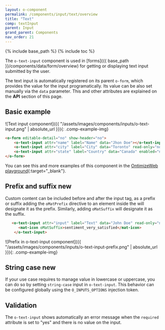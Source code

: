 ```yaml
---
layout: o-component
permalink: /components/input/text/overview
title: "Text"
comp: textInput
parent: Input
grand_parent: Components
nav_order: 21
---
```


{% include base_path %}
{% include toc %}

The `o-text-input` component is used in [forms]({{ base_path }}/components/data/form/overview) for getting or displaying text input submitted by the user.

The text input is automatically registered on its parent `o-form`, which provides the value for the input programatically. Its value can be also set manually via the `data` parameter. This and other attributes are explained on the **API** section of this page.

## Basic example
![Text input component]({{ "/assets/images/components/inputs/o-text-input.png" | absolute_url }}){: .comp-example-img}

```html
<o-form editable-detail="no" show-header="no">
    <o-text-input attr="name" label="Name" data="Jhon Doe"></o-text-input>
    <o-text-input attr="city" label="City" data="Toronto" read-only="no" required="yes"></o-text-input>
    <o-text-input attr="state" label="Country" data="Canada" enabled="no"></o-text-input>
</o-form>
```
You can see this and more examples of this component in the [OntimizeWeb playground]({{site.playgroundurl}}/main/inputs/text){:target="_blank"}.

## Prefix and suffix <span class='menuitem-badge'>new<span>
Custom content can be included before and after the input tag, as a prefix or suffix adding the `oMatPrefix` directive to an element inside the <o-text-input> will designate it as the prefix. Similarly, adding `oMatSuffix` will designate it as the suffix.

```html
   <o-text-input attr="input" label="Text" data="John Doe" read-only="no" required="yes">
      <mat-icon oMatSuffix>sentiment_very_satisfied</mat-icon>
    </o-text-input>
```

![Prefix in o-text-input component]({{ "/assets/images/components/inputs/o-text-input-prefix.png" | absolute_url }}){: .comp-example-img}

## String case <span class='menuitem-badge'>new<span>

If your use case requires to manage value in lowercase or uppercase, you can do so by setting `string-case` input in `o-text-input`. This behavior can be configured globally using the `O_INPUTS_OPTIONS` injection token.

## Validation
The `o-text-input` shows automatically an error message when the `required` attribute is set to "yes" and there is no value on the input.
